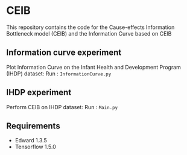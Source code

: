 # CEIB
This repository contains the code for the Cause-effects Information Bottleneck model (CEIB) and the Information Curve based on CEIB

Information curve experiment
---
Plot Information Curve on the Infant Health and Development Program (IHDP) dataset:
Run : `InformationCurve.py`

IHDP experiment
---
Perform CEIB on IHDP dataset:
Run : `Main.py`

Requirements
---
- Edward 1.3.5
- Tensorflow 1.5.0

